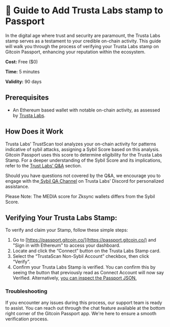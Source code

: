 # 🔌 Guide to Add Trusta Labs stamp to Passport

In the digital age where trust and security are paramount, the Trusta Labs stamp serves as a testament to your credible on-chain activity. This guide will walk you through the process of verifying your Trusta Labs stamp on Gitcoin Passport, enhancing your reputation within the ecosystem.

**Cost:** Free ($0)

**Time:** 5 minutes

**Validity:** 90 days&#x20;

## Prerequisites

* An Ethereum based wallet with notable on-chain activity, as assessed by [Trusta Labs](https://www.trustalabs.ai/).

## How Does it Work

Trusta Labs’ TrustScan tool analyzes your on-chain activity for patterns indicative of sybil attacks, assigning a Sybil Score based on this analysis. Gitcoin Passport uses this score to determine eligibility for the Trusta Labs Stamp. For a deeper understanding of the Sybil Score and its implications, refer to the [Trust Labs’ Q\&A](https://trusta-labs.gitbook.io/trustalabs/trustscan/q-and-a-for-sybil-score) section.

Should you have questions not covered by the Q\&A, we encourage you to engage with  the[ Sybil QA Channel](https://discord.com/channels/1049559726419083294/1136589461514354830/1141589898843926640) on Trusta Labs’ Discord for personalized assistance.

Please Note: The MEDIA score for Zksync wallets differs from the Sybil Score.

## Verifying Your Trusta Labs Stamp:

To verify and  claim your Stamp, follow these simple steps:

1. Go to [https://passport.gitcoin.co/](https://passport.gitcoin.co/) and "Sign in with Ethereum" to access your dashboard.
2. Locate and click the “Connect” button on the Trusta Labs Stamp card.
3. Select the “TrustaScan Non-Sybil Account” checkbox, then click “Verify”.
4. Confirm your Trusta Labs Stamp is verified. You can confirm this by seeing the button that previously read as Connect Account will now say Verified. Alternatively, [you can inspect the Passport JSON.​](https://support.gitcoin.co/gitcoin-knowledge-base/gitcoin-passport/common-questions/how-to-access-your-passport-json)

### Troubleshooting

If you encounter any issues during this process, our support team is ready to assist. You can reach out through the chat feature available at the bottom right corner of the Gitcoin Passport app. We're here to ensure a smooth verification process.&#x20;
